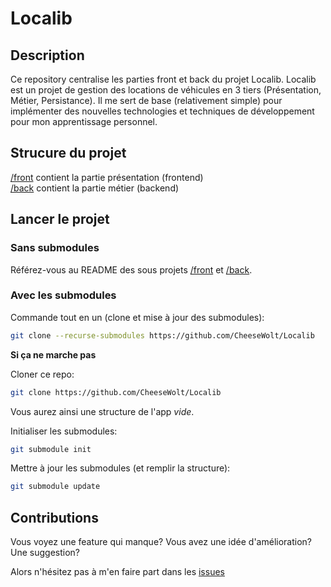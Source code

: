 # Localib

## Description

Ce repository centralise les parties front et back du projet Localib.
Localib est un projet de gestion des locations de véhicules en 3 tiers (Présentation, Métier, Persistance). Il me sert de base (relativement simple) pour implémenter des nouvelles technologies et techniques de développement pour mon apprentissage personnel.

## Strucure du projet

[/front][repo-front] contient la partie présentation (frontend)  
[/back][repo-back] contient la partie métier (backend)

## Lancer le projet

### Sans submodules

Référez-vous au README des sous projets [/front][repo-front] et [/back][repo-back].

### Avec les submodules

Commande tout en un (clone et mise à jour des submodules):

```bash
git clone --recurse-submodules https://github.com/CheeseWolt/Localib
```

**Si ça ne marche pas**

Cloner ce repo:

```bash
git clone https://github.com/CheeseWolt/Localib
```

Vous aurez ainsi une structure de l'app *vide*.

Initialiser les submodules:

```bash
git submodule init
```

Mettre à jour les submodules (et remplir la structure):

```bash
git submodule update
```

## Contributions

Vous voyez une feature qui manque? Vous avez une idée d'amélioration? Une suggestion?

Alors n'hésitez pas à m'en faire part dans les [issues](https://github.com/CheeseWolt/Localib/issues)


[repo-front]: https://github.com/CheeseWolt/localib-front
[repo-back]: https://github.com/CheeseWolt/localib-back